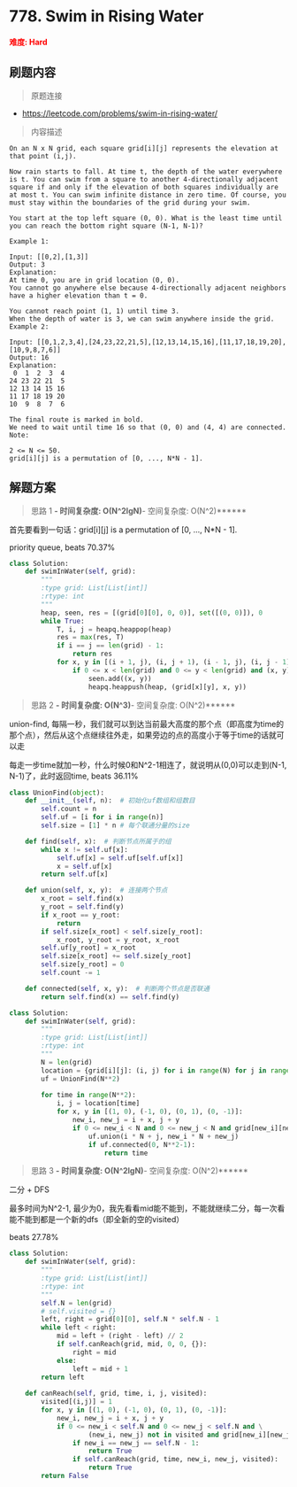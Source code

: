 # 778. Swim in Rising Water

**<font color=red>难度: Hard</font>**

## 刷题内容

> 原题连接

* https://leetcode.com/problems/swim-in-rising-water/

> 内容描述

```
On an N x N grid, each square grid[i][j] represents the elevation at that point (i,j).

Now rain starts to fall. At time t, the depth of the water everywhere is t. You can swim from a square to another 4-directionally adjacent square if and only if the elevation of both squares individually are at most t. You can swim infinite distance in zero time. Of course, you must stay within the boundaries of the grid during your swim.

You start at the top left square (0, 0). What is the least time until you can reach the bottom right square (N-1, N-1)?

Example 1:

Input: [[0,2],[1,3]]
Output: 3
Explanation:
At time 0, you are in grid location (0, 0).
You cannot go anywhere else because 4-directionally adjacent neighbors have a higher elevation than t = 0.

You cannot reach point (1, 1) until time 3.
When the depth of water is 3, we can swim anywhere inside the grid.
Example 2:

Input: [[0,1,2,3,4],[24,23,22,21,5],[12,13,14,15,16],[11,17,18,19,20],[10,9,8,7,6]]
Output: 16
Explanation:
 0  1  2  3  4
24 23 22 21  5
12 13 14 15 16
11 17 18 19 20
10  9  8  7  6

The final route is marked in bold.
We need to wait until time 16 so that (0, 0) and (4, 4) are connected.
Note:

2 <= N <= 50.
grid[i][j] is a permutation of [0, ..., N*N - 1].
```

## 解题方案

> 思路 1
******- 时间复杂度: O(N^2lgN)******- 空间复杂度: O(N^2)******

首先要看到一句话：grid[i][j] is a permutation of [0, ..., N*N - 1].

priority queue, beats 70.37%

```python
class Solution:
    def swimInWater(self, grid):
        """
        :type grid: List[List[int]]
        :rtype: int
        """
        heap, seen, res = [(grid[0][0], 0, 0)], set([(0, 0)]), 0
        while True:
            T, i, j = heapq.heappop(heap)
            res = max(res, T)
            if i == j == len(grid) - 1:
                return res
            for x, y in [(i + 1, j), (i, j + 1), (i - 1, j), (i, j - 1)]:
                if 0 <= x < len(grid) and 0 <= y < len(grid) and (x, y) not in seen:
                    seen.add((x, y))
                    heapq.heappush(heap, (grid[x][y], x, y))
```


> 思路 2
******- 时间复杂度: O(N^3)******- 空间复杂度: O(N^2)******



union-find, 每隔一秒，我们就可以到达当前最大高度的那个点（即高度为time的那个点），然后从这个点继续往外走，如果旁边的点的高度小于等于time的话就可以走

每走一步time就加一秒，什么时候0和N^2-1相连了，就说明从(0,0)可以走到(N-1, N-1)了，此时返回time, beats 36.11%

```python
class UnionFind(object):
    def __init__(self, n):  # 初始化uf数组和组数目
        self.count = n
        self.uf = [i for i in range(n)]
        self.size = [1] * n # 每个联通分量的size

    def find(self, x):  # 判断节点所属于的组
        while x != self.uf[x]:
            self.uf[x] = self.uf[self.uf[x]]
            x = self.uf[x]
        return self.uf[x]

    def union(self, x, y):  # 连接两个节点
        x_root = self.find(x)
        y_root = self.find(y)
        if x_root == y_root:
            return
        if self.size[x_root] < self.size[y_root]:
            x_root, y_root = y_root, x_root
        self.uf[y_root] = x_root
        self.size[x_root] += self.size[y_root]
        self.size[y_root] = 0
        self.count -= 1

    def connected(self, x, y):  # 判断两个节点是否联通
        return self.find(x) == self.find(y)

class Solution:
    def swimInWater(self, grid):
        """
        :type grid: List[List[int]]
        :rtype: int
        """
        N = len(grid)
        location = {grid[i][j]: (i, j) for i in range(N) for j in range(N)}
        uf = UnionFind(N**2)
        
        for time in range(N**2):
            i, j = location[time]
            for x, y in [(1, 0), (-1, 0), (0, 1), (0, -1)]:
                new_i, new_j = i + x, j + y
                if 0 <= new_i < N and 0 <= new_j < N and grid[new_i][new_j] <= time:
                    uf.union(i * N + j, new_i * N + new_j)
                    if uf.connected(0, N**2-1):
                        return time
```



> 思路 3
******- 时间复杂度: O(N^2lgN)******- 空间复杂度: O(N^2)******

二分 + DFS

最多时间为N^2-1, 最少为0，我先看看mid能不能到，不能就继续二分，每一次看能不能到都是一个新的dfs（即全新的空的visited）

beats 27.78%

```python
class Solution:
    def swimInWater(self, grid):
        """
        :type grid: List[List[int]]
        :rtype: int
        """
        self.N = len(grid)
        # self.visited = {}
        left, right = grid[0][0], self.N * self.N - 1
        while left < right:
            mid = left + (right - left) // 2
            if self.canReach(grid, mid, 0, 0, {}):
                right = mid
            else:
                left = mid + 1
        return left
    
    def canReach(self, grid, time, i, j, visited):
        visited[(i,j)] = 1
        for x, y in [(1, 0), (-1, 0), (0, 1), (0, -1)]:
            new_i, new_j = i + x, j + y
            if 0 <= new_i < self.N and 0 <= new_j < self.N and \
                    (new_i, new_j) not in visited and grid[new_i][new_j] <= time:
                if new_i == new_j == self.N - 1:
                    return True
                if self.canReach(grid, time, new_i, new_j, visited):
                    return True
        return False
```


















































